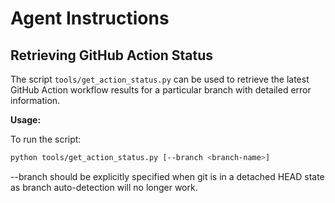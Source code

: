 # Agent Instructions

## Retrieving GitHub Action Status

The script `tools/get_action_status.py` can be used to retrieve the latest GitHub Action workflow results for a particular branch with detailed error information.

**Usage:**

To run the script:
```bash
python tools/get_action_status.py [--branch <branch-name>]
```

--branch <branch-name> should be explicitly specified when git is in a detached HEAD state as branch auto-detection will no longer work.
